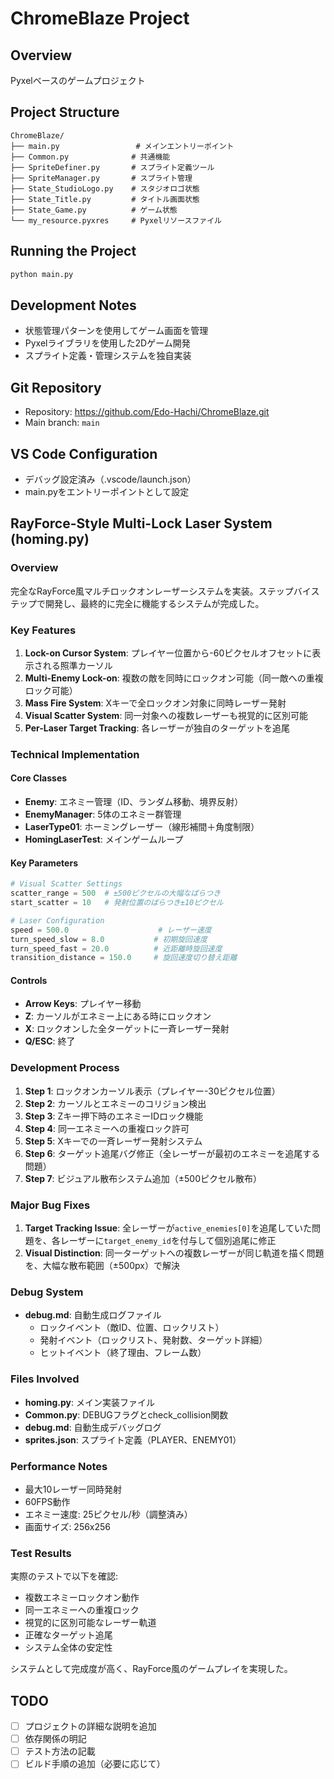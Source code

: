 # ChromeBlaze Project

## Overview
Pyxelベースのゲームプロジェクト

## Project Structure
```
ChromeBlaze/
├── main.py                 # メインエントリーポイント
├── Common.py              # 共通機能
├── SpriteDefiner.py       # スプライト定義ツール
├── SpriteManager.py       # スプライト管理
├── State_StudioLogo.py    # スタジオロゴ状態
├── State_Title.py         # タイトル画面状態
├── State_Game.py          # ゲーム状態
└── my_resource.pyxres     # Pyxelリソースファイル
```

## Running the Project
```bash
python main.py
```

## Development Notes
- 状態管理パターンを使用してゲーム画面を管理
- Pyxelライブラリを使用した2Dゲーム開発
- スプライト定義・管理システムを独自実装

## Git Repository
- Repository: https://github.com/Edo-Hachi/ChromeBlaze.git
- Main branch: `main`

## VS Code Configuration
- デバッグ設定済み（.vscode/launch.json）
- main.pyをエントリーポイントとして設定

## RayForce-Style Multi-Lock Laser System (homing.py)

### Overview
完全なRayForce風マルチロックオンレーザーシステムを実装。ステップバイステップで開発し、最終的に完全に機能するシステムが完成した。

### Key Features
1. **Lock-on Cursor System**: プレイヤー位置から-60ピクセルオフセットに表示される照準カーソル
2. **Multi-Enemy Lock-on**: 複数の敵を同時にロックオン可能（同一敵への重複ロック可能）
3. **Mass Fire System**: Xキーで全ロックオン対象に同時レーザー発射
4. **Visual Scatter System**: 同一対象への複数レーザーも視覚的に区別可能
5. **Per-Laser Target Tracking**: 各レーザーが独自のターゲットを追尾

### Technical Implementation

#### Core Classes
- **Enemy**: エネミー管理（ID、ランダム移動、境界反射）
- **EnemyManager**: 5体のエネミー群管理
- **LaserType01**: ホーミングレーザー（線形補間＋角度制限）
- **HomingLaserTest**: メインゲームループ

#### Key Parameters
```python
# Visual Scatter Settings
scatter_range = 500  # ±500ピクセルの大幅なばらつき
start_scatter = 10   # 発射位置のばらつき±10ピクセル

# Laser Configuration
speed = 500.0                    # レーザー速度
turn_speed_slow = 8.0           # 初期旋回速度
turn_speed_fast = 20.0          # 近距離時旋回速度
transition_distance = 150.0     # 旋回速度切り替え距離
```

#### Controls
- **Arrow Keys**: プレイヤー移動
- **Z**: カーソルがエネミー上にある時にロックオン
- **X**: ロックオンした全ターゲットに一斉レーザー発射
- **Q/ESC**: 終了

### Development Process
1. **Step 1**: ロックオンカーソル表示（プレイヤー-30ピクセル位置）
2. **Step 2**: カーソルとエネミーのコリジョン検出
3. **Step 3**: Zキー押下時のエネミーIDロック機能
4. **Step 4**: 同一エネミーへの重複ロック許可
5. **Step 5**: Xキーでの一斉レーザー発射システム
6. **Step 6**: ターゲット追尾バグ修正（全レーザーが最初のエネミーを追尾する問題）
7. **Step 7**: ビジュアル散布システム追加（±500ピクセル散布）

### Major Bug Fixes
1. **Target Tracking Issue**: 全レーザーが`active_enemies[0]`を追尾していた問題を、各レーザーに`target_enemy_id`を付与して個別追尾に修正
2. **Visual Distinction**: 同一ターゲットへの複数レーザーが同じ軌道を描く問題を、大幅な散布範囲（±500px）で解決

### Debug System
- **debug.md**: 自動生成ログファイル
  - ロックイベント（敵ID、位置、ロックリスト）
  - 発射イベント（ロックリスト、発射数、ターゲット詳細）
  - ヒットイベント（終了理由、フレーム数）

### Files Involved
- **homing.py**: メイン実装ファイル
- **Common.py**: DEBUGフラグとcheck_collision関数
- **debug.md**: 自動生成デバッグログ
- **sprites.json**: スプライト定義（PLAYER、ENEMY01）

### Performance Notes
- 最大10レーザー同時発射
- 60FPS動作
- エネミー速度: 25ピクセル/秒（調整済み）
- 画面サイズ: 256x256

### Test Results
実際のテストで以下を確認:
- 複数エネミーロックオン動作
- 同一エネミーへの重複ロック
- 視覚的に区別可能なレーザー軌道
- 正確なターゲット追尾
- システム全体の安定性

システムとして完成度が高く、RayForce風のゲームプレイを実現した。

## TODO
- [ ] プロジェクトの詳細な説明を追加
- [ ] 依存関係の明記
- [ ] テスト方法の記載
- [ ] ビルド手順の追加（必要に応じて）
